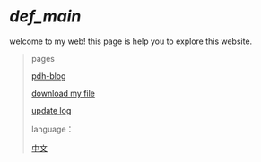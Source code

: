 # *def_main*
welcome to my web!
this page is help you to explore this website.
>pages
>
>[pdh-blog](/blog "my blog!!!!")
>
>[download my file](/download "download pages")
>
>[update log](/update.txt)
>
>language：
>
>[中文](/zhcn "中文！")
